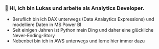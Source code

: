 ### 👋 Hi, ich bin Lukas und arbeite als Analytics Developer.
- Beruflich bin ich DAX unterwegs (Data Analaytics Expressions) und modelliere Daten in MS Power BI
- Seit einigen Jahren ist Python mein Ding und daher eine glückliche Never-Ending-Story
- Nebenbei bin ich in AWS unterwegs und lerne hier immer dazu

<!--
**lukasbelka/lukasbelka** is a ✨ _special_ ✨ repository because its `README.md` (this file) appears on your GitHub profile.

Here are some ideas to get you started:

- 🔭 I’m currently working on ...
- 🌱 I’m currently learning ...
- 👯 I’m looking to collaborate on ...
- 🤔 I’m looking for help with ...
- 💬 Ask me about ...
- 📫 How to reach me: ...
- 😄 Pronouns: ...
- ⚡ Fun fact: ...
-->
